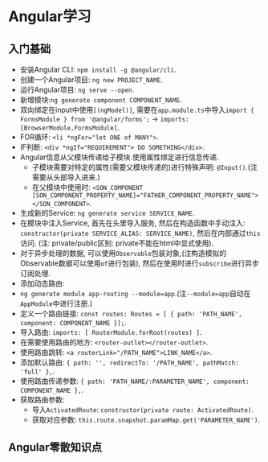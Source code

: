 # Angular学习

## 入门基础

+ 安装Angular CLI: `npm install -g @angular/cli`.
+ 创建一个Angular项目: `ng new PROJECT_NAME`.
+ 运行Angular项目: `ng serve --open`.
+ 新增模块:`ng generate component COMPONENT_NAME`.
+ 双向绑定在input中使用`[(ngModel)]`, 需要在`app.module.ts`中导入`import { FormsModule } from '@angular/forms';` -> `imports: [BrowserModule,FormsModule]`.
+ FOR循环: `<li *ngFor="let ONE of MANY">`.
+ IF判断: `<div *ngIf="REQUIREMENT"> DO SOMETHING</div>`.
+ Angular信息从父模块传递给子模块.使用属性绑定进行信息传递.
  - 子模块需要对特定的属性(需要父模块传递的)进行特殊声明: `@Input()`.(注需要从头部导入进来.)
  - 在父模块中使用时: `<SON_COMPONENT [SON_COMPONENT_PROPERTY_NAME]="FATHER_COMPONENT_PROPERTY_NAME"></SON_COMPONENT>`.
+ 生成新的Service: `ng generate service SERVICE_NAME`.
+ 在模块中注入Service, 首先在头里导入服务, 然后在构造函数中手动注入: `constructor(private SERVICE_ALIAS: SERVICE_NAME)`, 然后在内部通过`this`访问. (注: private/public区别: private不能在html中显式使用).
+ 对于异步处理的数据, 可以使用`Observable`包装对象,(注构造模拟的Observable数据可以使用`of`进行包装), 然后在使用时进行`subscribe`进行异步订阅处理.
+ 添加动态路由:
+ `ng generate module app-routing --module=app`.(注`--module=app`自动在`AppModule`中进行注册.)
+ 定义一个路由链接: `const routes: Routes = [ { path: 'PATH_NAME', component: COMPONENT_NAME }];`.
+ 导入路由: `imports: [ RouterModule.forRoot(routes) ]`.
+ 在需要使用路由的地方: `<router-outlet></router-outlet>`.
+ 使用路由跳转: `<a routerLink="/PATH_NAME">LINK_NAME</a>`.
+ 添加默认路由: `{ path: '', redirectTo: '/PATH_NAME', pathMatch: 'full' },`.
+ 使用路由传递参数: `{ path: 'PATH_NAME/:PARAMETER_NAME', component: COMPONENT_NAME },`.
+ 获取路由参数:
  + 导入`ActivatedRoute`: `constructor(private route: ActivatedRoute)`.
  + 获取对应参数: `this.route.snapshot.paramMap.get('PARAMETER_NAME')`.

## Angular零散知识点

